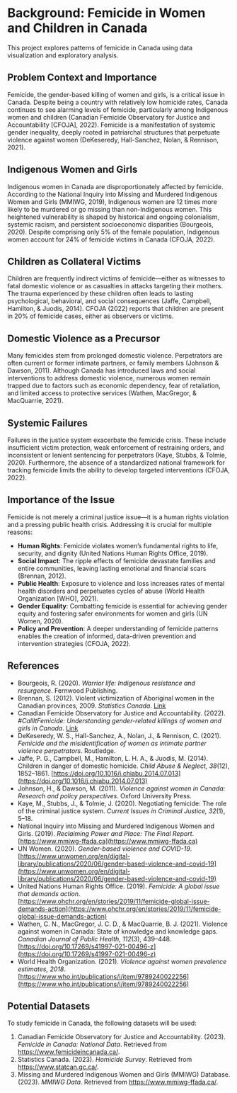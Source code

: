 # Background: Femicide in Women and Children in Canada

This project explores patterns of femicide in Canada using data visualization and exploratory analysis.

## Problem Context and Importance

Femicide, the gender-based killing of women and girls, is a critical issue in Canada. Despite being a country with relatively low homicide rates, Canada continues to see alarming levels of femicide, particularly among Indigenous women and children (Canadian Femicide Observatory for Justice and Accountability [CFOJA], 2022). Femicide is a manifestation of systemic gender inequality, deeply rooted in patriarchal structures that perpetuate violence against women (DeKeseredy, Hall-Sanchez, Nolan, & Rennison, 2021).

## Indigenous Women and Girls

Indigenous women in Canada are disproportionately affected by femicide. According to the National Inquiry into Missing and Murdered Indigenous Women and Girls (MMIWG, 2019), Indigenous women are 12 times more likely to be murdered or go missing than non-Indigenous women. This heightened vulnerability is shaped by historical and ongoing colonialism, systemic racism, and persistent socioeconomic disparities (Bourgeois, 2020). Despite comprising only 5% of the female population, Indigenous women account for 24% of femicide victims in Canada (CFOJA, 2022).

## Children as Collateral Victims

Children are frequently indirect victims of femicide—either as witnesses to fatal domestic violence or as casualties in attacks targeting their mothers. The trauma experienced by these children often leads to lasting psychological, behavioral, and social consequences (Jaffe, Campbell, Hamilton, & Juodis, 2014). CFOJA (2022) reports that children are present in 20% of femicide cases, either as observers or victims.

## Domestic Violence as a Precursor

Many femicides stem from prolonged domestic violence. Perpetrators are often current or former intimate partners, or family members (Johnson & Dawson, 2011). Although Canada has introduced laws and social interventions to address domestic violence, numerous women remain trapped due to factors such as economic dependency, fear of retaliation, and limited access to protective services (Wathen, MacGregor, & MacQuarrie, 2021).

## Systemic Failures

Failures in the justice system exacerbate the femicide crisis. These include insufficient victim protection, weak enforcement of restraining orders, and inconsistent or lenient sentencing for perpetrators (Kaye, Stubbs, & Tolmie, 2020). Furthermore, the absence of a standardized national framework for tracking femicide limits the ability to develop targeted interventions (CFOJA, 2022).

## Importance of the Issue

Femicide is not merely a criminal justice issue—it is a human rights violation and a pressing public health crisis. Addressing it is crucial for multiple reasons:

- **Human Rights**: Femicide violates women’s fundamental rights to life, security, and dignity (United Nations Human Rights Office, 2019).  
- **Social Impact**: The ripple effects of femicide devastate families and entire communities, leaving lasting emotional and financial scars (Brennan, 2012).  
- **Public Health**: Exposure to violence and loss increases rates of mental health disorders and perpetuates cycles of abuse (World Health Organization [WHO], 2021).  
- **Gender Equality**: Combatting femicide is essential for achieving gender equity and fostering safer environments for women and girls (UN Women, 2020).  
- **Policy and Prevention**: A deeper understanding of femicide patterns enables the creation of informed, data-driven prevention and intervention strategies (CFOJA, 2022).

## References

- Bourgeois, R. (2020). *Warrior life: Indigenous resistance and resurgence*. Fernwood Publishing.
- Brennan, S. (2012). Violent victimization of Aboriginal women in the Canadian provinces, 2009. *Statistics Canada*. [Link](https://www150.statcan.gc.ca/n1/pub/85-002-x/2011001/article/11439-eng.htm)
- Canadian Femicide Observatory for Justice and Accountability. (2022). *#CallItFemicide: Understanding gender-related killings of women and girls in Canada*. [Link](https://femicideincanada.ca)
- DeKeseredy, W. S., Hall-Sanchez, A., Nolan, J., & Rennison, C. (2021). *Femicide and the misidentification of women as intimate partner violence perpetrators*. Routledge.
- Jaffe, P. G., Campbell, M., Hamilton, L. H. A., & Juodis, M. (2014). Children in danger of domestic homicide. *Child Abuse & Neglect, 38*(12), 1852–1861. [https://doi.org/10.1016/j.chiabu.2014.07.013](https://doi.org/10.1016/j.chiabu.2014.07.013)
- Johnson, H., & Dawson, M. (2011). *Violence against women in Canada: Research and policy perspectives*. Oxford University Press.
- Kaye, M., Stubbs, J., & Tolmie, J. (2020). Negotiating femicide: The role of the criminal justice system. *Current Issues in Criminal Justice, 32*(1), 5–18.
- National Inquiry into Missing and Murdered Indigenous Women and Girls. (2019). *Reclaiming Power and Place: The Final Report*. [https://www.mmiwg-ffada.ca](https://www.mmiwg-ffada.ca)
- UN Women. (2020). *Gender-based violence and COVID-19*. [https://www.unwomen.org/en/digital-library/publications/2020/06/gender-based-violence-and-covid-19](https://www.unwomen.org/en/digital-library/publications/2020/06/gender-based-violence-and-covid-19)
- United Nations Human Rights Office. (2019). *Femicide: A global issue that demands action*. [https://www.ohchr.org/en/stories/2019/11/femicide-global-issue-demands-action](https://www.ohchr.org/en/stories/2019/11/femicide-global-issue-demands-action)
- Wathen, C. N., MacGregor, J. C. D., & MacQuarrie, B. J. (2021). Violence against women in Canada: State of knowledge and knowledge gaps. *Canadian Journal of Public Health, 112*(3), 439–448. [https://doi.org/10.17269/s41997-021-00496-z](https://doi.org/10.17269/s41997-021-00496-z)
- World Health Organization. (2021). *Violence against women prevalence estimates, 2018*. [https://www.who.int/publications/i/item/9789240022256](https://www.who.int/publications/i/item/9789240022256)

## Potential Datasets
To study femicide in Canada, the following datasets will be used:
1. Canadian Femicide Observatory for Justice and Accountability. (2023). *Femicide in Canada: National Data*. Retrieved from https://www.femicideincanada.ca/.
2. Statistics Canada. (2023). *Homicide Survey*. Retrieved from https://www.statcan.gc.ca/.
3. Missing and Murdered Indigenous Women and Girls (MMIWG) Database. (2023). *MMIWG Data*. Retrieved from https://www.mmiwg-ffada.ca/.

